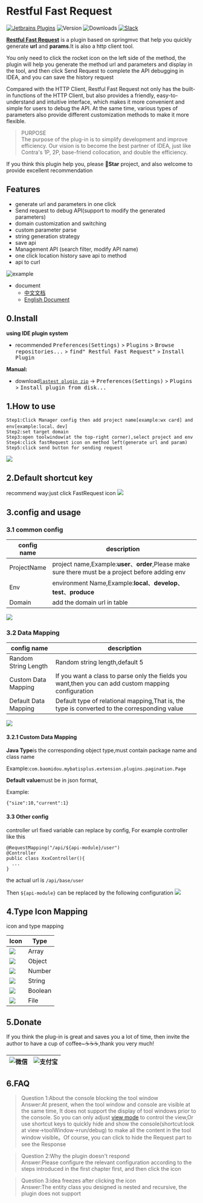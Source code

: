 # Restful Fast Request

[![Jetbrains Plugins][plugin-img]][plugin]
![Version](https://img.shields.io/jetbrains/plugin/v/16988)
![Downloads](https://img.shields.io/jetbrains/plugin/d/16988)
[![Slack](https://img.shields.io/badge/Slack-%23Fast--Request-red)](https://fastrequest.slack.com)

[**Restful Fast Request**](https://plugins.jetbrains.com/plugin/16988-fast-request) is a plugin based on springmvc that
help you quickly generate **url** and **params**.It is also a http client tool.

You only need to click the rocket icon on the left side of the method, the plugin will help you generate the method url
and parameters and display in the tool, and then click Send Request to complete the API debugging in IDEA, and you can
save the history request

Compared with the HTTP Client, Restful Fast Request not only has the built-in functions of the HTTP Client, but also
provides a friendly, easy-to-understand and intuitive interface, which makes it more convenient and simple for users to
debug the API. At the same time, various types of parameters also provide different customization methods to make it
more flexible.

> PURPOSE  
> The purpose of the plug-in is to simplify development and improve efficiency. Our vision is to become the best partner of IDEA, just like Contra's 1P, 2P, base-friend collocation, and double the efficiency.

If you think this plugin help you, please **🌟Star** project, and also welcome to provide excellent recommendation

## Features

* generate url and parameters in one click
* Send request to debug API(support to modify the generated parameters)
* domain customization and switching
* custom parameter parse
* string generation strategy
* save api
* Management API (search filter, modify API name)
* one click location history save api to method
* api to curl

![example](./screenshot/example.gif)

- document
  * [中文文档](README.zh_CN.md)
  * [English Document](README.md)

## 0.Install

**using IDE plugin system**

- recommended <kbd>Preferences(Settings)</kbd> > <kbd>Plugins</kbd> > <kbd>Browse repositories...</kbd> > <kbd>find"
  Restful Fast Request"</kbd> > <kbd>Install Plugin</kbd>

**Manual:**

- download[`lastest plugin zip`][latest-release] -> <kbd>Preferences(Settings)</kbd> > <kbd>Plugins</kbd> > <kbd>Install
  plugin from disk...</kbd>

## 1.How to use

```
Step1:Click Manager config then add project name[example:wx card] and env[example:local、dev]
Step2:set target domain
Step3:open toolwindow(at the top-right corner),select project and env
Step4:click fastRequest icon on method left(generate url and param)
Step5:click send button for sending request
```

![](./screenshot/howToUse.gif)

## 2.Default shortcut key
recommend way:just click FastRequest icon
![](./screenshot/methodIcon.png)


[comment]: <> (|key|scope|description|)

[comment]: <> (| --- | --- | --- |)

[comment]: <> (| <kbd> ctrl \ </kbd> | method&#40;just put the cursor on method&#41; | Generate the url and request parameters of the current method |)

[comment]: <> (if it doesn't work,you can search <kbd>Generate URL and Param</kbd> in key map and change the key)

[comment]: <> (modify key:<kbd>Preferences&#40;Settings&#41;</kbd> > <kbd>Keymap</kbd>)

[comment]: <> (other way:<kbd>Code&#40;Toolbar&#41;</kbd> > <kbd>Generate</kbd> > <kbd>Generate URL and Param</kbd>)




## 3.config and usage
### 3.1 common config
|config name|description|
| --- | --- |
|ProjectName|project name,Example:**user**、**order**,Please make sure there must be a project before adding env|
|Env|environment Name,Example:**local**、**develop**、**test**、**produce**|
|Domain|add the domain url in table|

![](./screenshot/commonConfig.png)

### 3.2 Data Mapping
|config name|description|
| --- | --- |
|Random String Length|Random string length,default 5|
|Custom Data Mapping|If you want a class to parse only the fields you want,then you can add custom mapping configuration|
|Default Data Mapping|Default type of relational mapping,That is, the type is converted to the corresponding value|

![](./screenshot/dataMapping.png)

#### 3.2.1 Custom Data Mapping
**Java Type**is the corresponding object type,must contain package name and class name

Example:`com.baomidou.mybatisplus.extension.plugins.pagination.Page`

**Default value**must be in json format,

Example:
```
{"size":10,"current":1}
```

#### 3.3 Other config
controller url fixed variable can replace by config, For example controller like this

```
@RequestMapping("/api/${api-module}/user")
@Controller
public class XxxController(){
  ...
}
```

the actual url is `/api/base/user`

Then `${api-module}` can be replaced by the following configuration
![](./screenshot/otherConfig.png)

## 4.Type Icon Mapping
icon and type mapping

|Icon|Type|
| --- | --- | 
|![](./screenshot/icon/array.svg)  |Array  |
|![](./screenshot/icon/object.svg) |Object |
|![](./screenshot/icon/number.svg) |Number |
|![](./screenshot/icon/string.svg) |String |
|![](./screenshot/icon/boolean.svg)|Boolean|
|![](./screenshot/icon/file.svg)|File|


## 5.Donate
If you think the plug-in is great and saves you a lot of time, then invite the author to have a cup of coffee~☕☕☕,thank you very much!

| ![微信](./screenshot/pay/wechat.jpg) | ![支付宝](./screenshot/pay/alipay.png) |
| --- | --- |

## 6.FAQ
>Question 1:About the console blocking the tool window  
Answer:At present, when the tool window and console are visible at the same time, It does not support the display of tool windows prior to the console. So you can only adjust [view mode](https://www.jetbrains.com/help/idea/viewing-modes.html)
to control the view,Or use shortcut keys to quickly hide and show the console(shortcut:look at view->toolWindow->run/debug) to make all the content in the tool window visible。Of course, you can click to hide the Request part to see the Response

>Question 2:Why the plugin doesn't respond  
Answer:Please configure the relevant configuration according to the steps introduced in the first chapter first, and then click the icon

>Question 3:idea freezes after clicking the icon  
>Answer:The entity class you designed is nested and recursive, the plugin does not support

[latest-release]: https://github.com/kings1990/fast-request/releases/latest
[plugin]: https://plugins.jetbrains.com/plugin/16988
[plugin-img]: https://img.shields.io/badge/plugin-FastRequest-x.svg